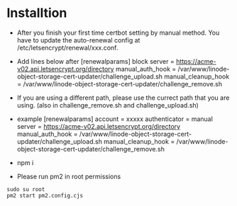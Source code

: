 # Installtion
- After you finish your first time certbot setting by manual method. You have to update the auto-renewal config at /etc/letsencrypt/renewal/xxx.conf.

- Add lines below after [renewalparams] block
server = https://acme-v02.api.letsencrypt.org/directory
manual_auth_hook = /var/www/linode-object-storage-cert-updater/challenge_upload.sh
manual_cleanup_hook = /var/www/linode-object-storage-cert-updater/challenge_remove.sh

- If you are using a different path, please use the currect path that you are using. (also in challenge_remove.sh and challenge_upload.sh)

- example
[renewalparams]
account = xxxxx
authenticator = manual
server = https://acme-v02.api.letsencrypt.org/directory
manual_auth_hook = /var/www/linode-object-storage-cert-updater/challenge_upload.sh
manual_cleanup_hook = /var/www/linode-object-storage-cert-updater/challenge_remove.sh

- npm i

- Please run pm2 in root permissions
```
sudo su root
pm2 start pm2.config.cjs
```